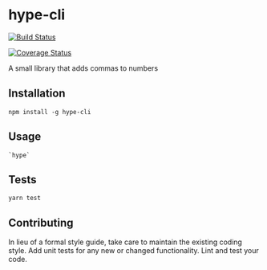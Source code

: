 hype-cli
=========
[![Build Status](https://travis-ci.org/kidchenko/hype-cli.svg?branch=master)](https://travis-ci.org/kidchenko/hype-cli)

[![Coverage Status](https://coveralls.io/repos/github/kidchenko/hype-cli/badge.svg?branch=master)](https://coveralls.io/github/kidchenko/hype-cli?branch=master)

A small library that adds commas to numbers

## Installation

  `npm install -g hype-cli`

## Usage

    `hype`



## Tests

  `yarn test`

## Contributing

In lieu of a formal style guide, take care to maintain the existing coding style. Add unit tests for any new or changed functionality. Lint and test your code.
